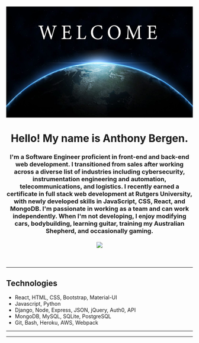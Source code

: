 <img align="center" src="welcome.webp" alt="welcome"
	title="welcome banner" width="1000" height="300" />

<h1 align="center">
Hello! My name is Anthony Bergen.
</h1>
<h3 align="center" style="margin-bottom:10px">I'm a Software Engineer proficient in front-end and back-end web development. I transitioned from sales after working across a diverse list of industries including cybersecurity, instrumentation engineering and automation, telecommunications, and logistics. I recently earned a certificate in full stack web development at Rutgers University, with newly developed skills in JavaScript, CSS, React, and MongoDB. I'm passionate in working as a team and can work independently. When I'm not developing, I enjoy modifying cars, bodybuilding, learning guitar, training my Australian Shepherd, and occasionally gaming.</h4>
<div align="center">
  <h4>
    </a>
    <a href="https://github-readme-stats.vercel.app/api?username=adbergen&show_icons=true&theme=radical"><img src="https://github-readme-stats.vercel.app/api?username=adbergen&show_icons=true&theme=radical"/></a>
</h4>
<br>
</div>

<hr>

## Technologies

<ul>
<li>React, HTML, CSS, Bootstrap, Material-UI</li>
<li>Javascript, Python</li>
<li>Django, Node, Express, JSON, jQuery, Auth0, API</li>
<li>MongoDB, MySQL, SQLite, PostgreSQL</li>
<li>Git, Bash, Heroku, AWS, Webpack</li>
</ul>

<hr>
<hr>
